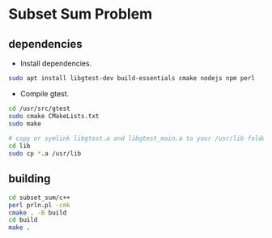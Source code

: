 # Subset Sum Problem

## dependencies

* Install dependencies.

```bash
sudo apt install libgtest-dev build-essentials cmake nodejs npm perl
```

* Compile gtest.

```bash
cd /usr/src/gtest
sudo cmake CMakeLists.txt
sudo make
 
# copy or symlink libgtest.a and libgtest_main.a to your /usr/lib folder
cd lib
sudo cp *.a /usr/lib
```

## building

```bash
cd subset_sum/c++
perl prln.pl -cmk
cmake . -B build
cd build
make .
```
